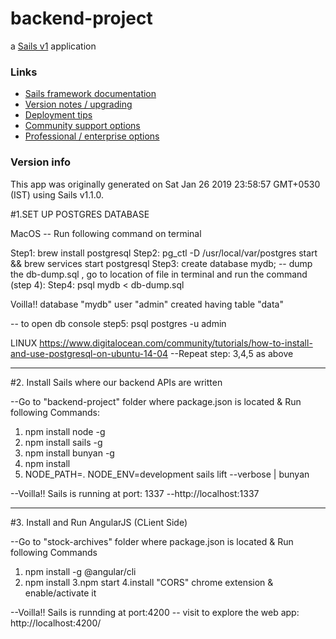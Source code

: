 # backend-project

a [Sails v1](https://sailsjs.com) application


### Links

+ [Sails framework documentation](https://sailsjs.com/get-started)
+ [Version notes / upgrading](https://sailsjs.com/documentation/upgrading)
+ [Deployment tips](https://sailsjs.com/documentation/concepts/deployment)
+ [Community support options](https://sailsjs.com/support)
+ [Professional / enterprise options](https://sailsjs.com/enterprise)


### Version info

This app was originally generated on Sat Jan 26 2019 23:58:57 GMT+0530 (IST) using Sails v1.1.0.

<!-- Internally, Sails used [`sails-generate@1.16.4`](https://github.com/balderdashy/sails-generate/tree/v1.16.4/lib/core-generators/new). -->



<!--
Note:  Generators are usually run using the globally-installed `sails` CLI (command-line interface).  This CLI version is _environment-specific_ rather than app-specific, thus over time, as a project's dependencies are upgraded or the project is worked on by different developers on different computers using different versions of Node.js, the Sails dependency in its package.json file may differ from the globally-installed Sails CLI release it was originally generated with.  (Be sure to always check out the relevant [upgrading guides](https://sailsjs.com/upgrading) before upgrading the version of Sails used by your app.  If you're stuck, [get help here](https://sailsjs.com/support).)
-->

#1.SET UP POSTGRES DATABASE

MacOS
-- Run following command on terminal

Step1: brew install postgresql
Step2: pg_ctl -D /usr/local/var/postgres start && brew services start postgresql
Step3: create database mydb;
-- dump the db-dump.sql , go to location of file in terminal and run the command (step 4):
Step4:  psql mydb < db-dump.sql

Voilla!! database "mydb" user "admin" created having table "data"

-- to open db console 
step5: psql postgres -u admin


LINUX
https://www.digitalocean.com/community/tutorials/how-to-install-and-use-postgresql-on-ubuntu-14-04
--Repeat step: 3,4,5 as above
________________________________________________________________________________________________



#2. Install Sails where our backend APIs are written

--Go to "backend-project" folder where package.json is located & Run following Commands:
1. npm install node -g
2. npm install sails -g
3. npm install bunyan -g
4. npm install
5. NODE_PATH=. NODE_ENV=development sails lift --verbose | bunyan

--Voilla!! Sails is running at port: 1337
--http://localhost:1337
________________________________________________________________________________________________


#3. Install and Run AngularJS (CLient Side)

--Go to "stock-archives" folder where package.json is located & Run following Commands
1. npm install -g @angular/cli
2. npm install
3.npm start
4.install "CORS" chrome extension & enable/activate it

--Voilla!! Sails is runnding at port:4200
-- visit to explore the web app: http://localhost:4200/







